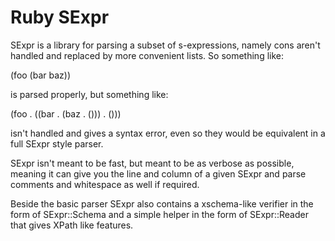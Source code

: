 Ruby SExpr
==========

SExpr is a library for parsing a subset of s-expressions, namely cons
aren't handled and replaced by more convenient lists. So something
like:

  (foo (bar baz))

is parsed properly, but something like:

  (foo . ((bar . (baz . ())) . ()))

isn't handled and gives a syntax error, even so they would be
equivalent in a full SExpr style parser.

SExpr isn't meant to be fast, but meant to be as verbose as possible,
meaning it can give you the line and column of a given SExpr and parse
comments and whitespace as well if required.

Beside the basic parser SExpr also contains a xschema-like verifier in
the form of SExpr::Schema and a simple helper in the form of
SExpr::Reader that gives XPath like features.

